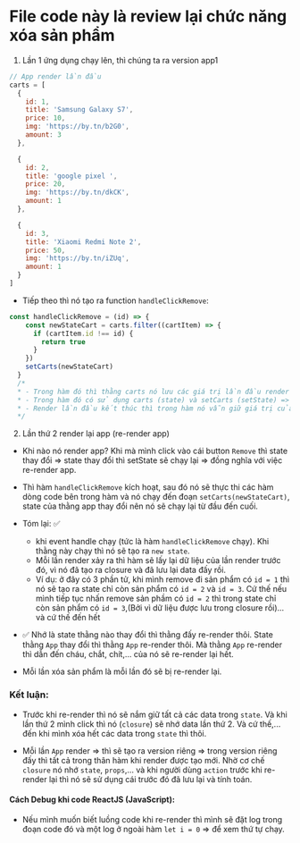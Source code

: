 # File code này là review lại chức năng xóa sản phẩm

1. Lần 1 ứng dụng chạy lên, thì chúng ta ra version app1

```js
// App render lần đầu
carts = [
  {
    id: 1,
    title: 'Samsung Galaxy S7',
    price: 10,
    img: 'https://by.tn/b2G0',
    amount: 3
  },

  {
    id: 2,
    title: 'google pixel ',
    price: 20,
    img: 'https://by.tn/dkCK',
    amount: 1
  },

  {
    id: 3,
    title: 'Xiaomi Redmi Note 2',
    price: 50,
    img: 'https://by.tn/iZUq',
    amount: 1
  }
]
```

- Tiếp theo thì nó tạo ra function `handleClickRemove`:

```js
const handleClickRemove = (id) => {
    const newStateCart = carts.filter((cartItem) => {
      if (cartItem.id !== id) {
        return true
      }
    })
    setCarts(newStateCart)
  }
  /*
  * - Trong hàm đó thì thằng carts nó lưu các giá trị lần đầu render (các sản phẩm trong cái biến carts)
  * - Trong hàm đó có sử dụng carts (state) và setCarts (setState) => nên nó tạo ra luôn closure, nó đóng kín thằng này lại luôn => Closure là App gồm có {carts, setCarts}
  * - Render lần đầu kết thúc thì trong hàm nó vẫn giữ giá trị của carts và setCarts mọi người nhá. Bởi vì hàm handleClickRemove đã tạo ra closure
  */
```

2. Lần thứ 2 render lại app (re-render app)

- Khi nào nó render app? Khi mà mình click vào cái button `Remove` thì state thay đổi => state thay đổi thì setState sẽ chạy lại => đồng nghĩa với việc re-render app.

- Thì hàm `handleClickRemove` kích hoạt, sau đó nó sẽ thực thi các hàm dòng code bên trong hàm và nó chạy đến đoạn `setCarts(newStateCart)`, state của thằng app thay đổi nên nó sẽ chạy lại từ đầu đến cuối.

- Tóm lại: ✅
  - khi event handle chạy (tức là hàm `handleClickRemove` chạy). Khi thằng này chạy thì nó sẽ tạo ra `new state`.
  - Mỗi lần render xảy ra thì hàm sẽ lấy lại dữ liệu của lần render trước đó, vì nó đã tạo ra closure và đã lưu lại data đấy rồi.
  - Ví dụ: ở đây có 3 phần tử, khi mình remove đi sản phẩm có `id = 1` thì nó sẽ tạo ra state chỉ còn sản phẩm có `id = 2` và `id = 3`. Cứ thế nếu mình tiếp tục nhấn remove sản phầm có `id = 2` thì trong state chỉ còn sản phẩm có `id = 3`,(Bởi vì dữ liệu được lưu trong closure rồi)... và cứ thế đến hết

- ✅ Nhớ là state thằng nào thay đổi thì thằng đấy re-render thôi. State thằng `App` thay đổi thì thằng `App` re-render thôi. Mà thằng `App` re-render thì dẫn đến cháu, chắt, chít,... của nó sẽ re-render lại hết.

- Mỗi lần xóa sản phẩm là mỗi lần đó sẽ bị re-render lại.

### Kết luận:

- Trước khi re-render thì nó sẽ nắm giữ tất cả các data trong `state`. Và khi lần thứ 2 mình click thì nó (`closure`) sẽ nhớ data lần thứ 2. Và cứ thế,... đến khi mình xóa hết các data trong `state` thì thôi.

- Mỗi lần `App` render => thì sẽ tạo ra version riêng => trong version riêng đấy thì tất cả trong thân hàm khi render được tạo mới. Nhờ cơ chế `closure` nó nhớ `state`, `props`,... và khi người dùng `action` trước khi re-render lại thì nó sẽ sử dụng cái trước đó đã lưu lại và tính toán.

#### Cách Debug khi code ReactJS (JavaScript):

- Nếu mình muốn biết luồng code khi re-render thì mình sẽ đặt log trong đoạn code đó và một log ở ngoài hàm `let i = 0` => để xem thứ tự chạy.